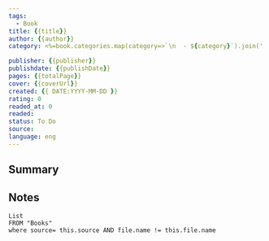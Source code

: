 ```yaml
---
tags:
  - Book
title: {{title}} 
author: {{author}}
category: <%=book.categories.map(category=>`\n  - ${category}`).join('')%>

publisher: {{publisher}}
publishdate: {{publishDate}}
pages: {{totalPage}}
cover: {{coverUrl}}
created: {{ DATE:YYYY-MM-DD }}
rating: 0
readed_at: 0
readed:
status: To Do
source: 
language: eng
---
```

## Summary


## Notes
```dataview
List 
FROM "Books"
where source= this.source AND file.name != this.file.name
```
